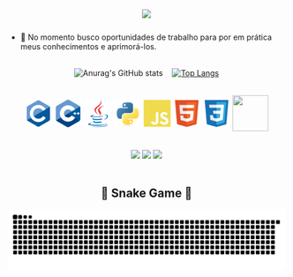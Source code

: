 <h1 align="center">
    <img src="https://readme-typing-svg.herokuapp.com/?font=Righteous&size=35&center=true&vCenter=true&width=500&height=70&duration=4000&lines=Hi+There!+👋;+I'm+Giovanni+Lavia!;"/>
</h1>

- 🔭 No momento busco oportunidades de trabalho para por em prática meus conhecimentos e aprimorá-los.

##

<div align="center">
  <link rel="stylesheet" href="https://cdn.jsdelivr.net/gh/devicons/devicon@v2.15.1/devicon.min.css">    

  ![Anurag's GitHub stats](https://github-readme-stats.vercel.app/api?username=Giovannilavia11&show_icons=true&theme=radical)ㅤ
  [![Top Langs](https://github-readme-stats.vercel.app/api/top-langs/?username=Giovannilavia11&layout=donut&theme=radical)](https://github.com/Giovannilavia11/github-readme-stats)
</div>
  
<div align="center" style="display: inline_block"><br>
  <img align="center" alt="Rafa-Csharp" height="50" width="50" src="https://raw.githubusercontent.com/devicons/devicon/master/icons/c/c-original.svg">
  <img align="center" alt="Giovanni-c++" height="50" width="50" src="https://raw.githubusercontent.com/devicons/devicon/master/icons/cplusplus/cplusplus-original.svg">  
  <img align="center" alt="Rafa-Csharp" height="50" width="50" src="https://raw.githubusercontent.com/devicons/devicon/master/icons/java/java-original.svg">
  <img align="center" alt="Filipe-Python" height="50" width="50" src="https://raw.githubusercontent.com/devicons/devicon/master/icons/python/python-original.svg">
  <img align="center" alt="Filipe-Js" height="50" width="50" src="https://raw.githubusercontent.com/devicons/devicon/master/icons/javascript/javascript-plain.svg">
  <img align="center" alt="Filipe-HTML" height="50" width="50" src="https://raw.githubusercontent.com/devicons/devicon/master/icons/html5/html5-original.svg">
  <img align="center" alt="Filipe-CSS" height="50" width="50" src="https://raw.githubusercontent.com/devicons/devicon/master/icons/css3/css3-original.svg">
  <img align="center" height="65" width="65" src="https://cdn.jsdelivr.net/gh/devicons/devicon/icons/mysql/mysql-original-wordmark.svg" />   
</div>

  <br>
  <br>
  
  <div align="center">
    <a href="https://www.linkedin.com/in/giovanni-alves-lavia-053678249/" target="_blank"><img src="https://img.shields.io/badge/-LinkedIn-%230077B5?style=for-the-badge&logo=linkedin&logoColor=white" target="_blank"></a>
    <a href="https://www.instagram.com/giovanni_lavia/" target="_blank"><img src="https://img.shields.io/badge/-Instagram-%23E4405F?style=for-the-badge&logo=instagram&logoColor=white" target="_blank"></a> 
    <a href = "mailto:giovannilavia123@gmail.com"><img src="https://img.shields.io/badge/-Gmail-%23333?style=for-the-badge&logo=gmail&logoColor=white" target="_blank"></a>
  </div>

  <br>

  ##
  
<div align="center">
  <h2>🐍 Snake Game 🐍</h2>
  <img alt="snake eating my contributions" src="https://raw.githubusercontent.com/LeonardoGomess/LeonardoGomess/output/github-contribution-grid-snake.svg" />
  <br/><br/><br/>
</div>

